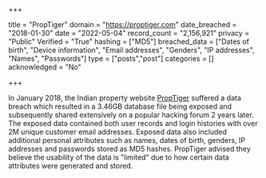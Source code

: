 +++

title = "PropTiger"
domain = "https://proptiger.com"
date_breached = "2018-01-30"
date = "2022-05-04"
record_count = "2,156,921"
privacy = "Public"
Verified = "True"
hashing = ["MD5"]
breached_data = ["Dates of birth", "Device information", "Email addresses", "Genders", "IP addresses", "Names", "Passwords"]
type = ["posts","post"]
categories = []
acknowledged = "No"


+++


In January 2018, the Indian property website <a href="https://www.proptiger.com/" target="_blank" rel="noopener">PropTiger</a> suffered a data breach which resulted in a 3.46GB database file being exposed and subsequently shared extensively on a popular hacking forum 2 years later. The exposed data contained both user records and login histories with over 2M unique customer email addresses. Exposed data also included additional personal attributes such as names, dates of birth, genders, IP addresses and passwords stored as MD5 hashes. PropTiger advised they believe the usability of the data is &quot;limited&quot; due to how certain data attributes were generated and stored.

